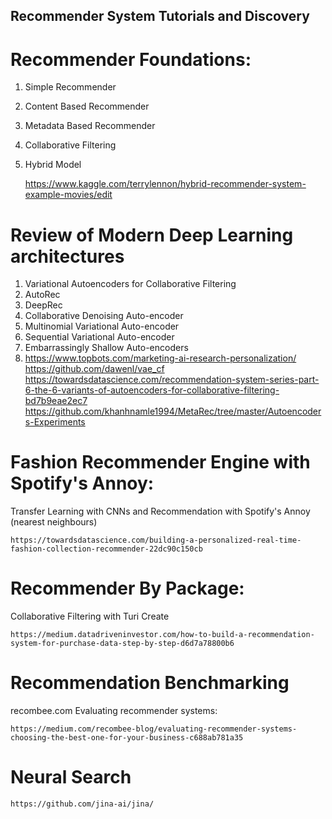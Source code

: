 
## Recommender System Tutorials and Discovery

# Recommender Foundations: 

1. Simple Recommender
2. Content Based Recommender
3. Metadata Based Recommender
4. Collaborative Filtering
5. Hybrid Model

    https://www.kaggle.com/terrylennon/hybrid-recommender-system-example-movies/edit
    

# Review of Modern Deep Learning architectures
1. Variational Autoencoders for Collaborative Filtering
2. AutoRec
3. DeepRec
4. Collaborative Denoising Auto-encoder
5. Multinomial Variational Auto-encoder
6. Sequential Variational Auto-encoder
7. Embarrassingly Shallow Auto-encoders
8. 
    https://www.topbots.com/marketing-ai-research-personalization/
    https://github.com/dawenl/vae_cf
    https://towardsdatascience.com/recommendation-system-series-part-6-the-6-variants-of-autoencoders-for-collaborative-filtering-bd7b9eae2ec7
    https://github.com/khanhnamle1994/MetaRec/tree/master/Autoencoders-Experiments




# Fashion Recommender Engine with Spotify's Annoy:

Transfer Learning with CNNs and Recommendation with Spotify's Annoy (nearest neighbours)

    https://towardsdatascience.com/building-a-personalized-real-time-fashion-collection-recommender-22dc90c150cb      


# Recommender By Package:

Collaborative Filtering with Turi Create

    https://medium.datadriveninvestor.com/how-to-build-a-recommendation-system-for-purchase-data-step-by-step-d6d7a78800b6


# Recommendation Benchmarking
recombee.com
Evaluating recommender systems:

    https://medium.com/recombee-blog/evaluating-recommender-systems-choosing-the-best-one-for-your-business-c688ab781a35


# Neural Search

    https://github.com/jina-ai/jina/


